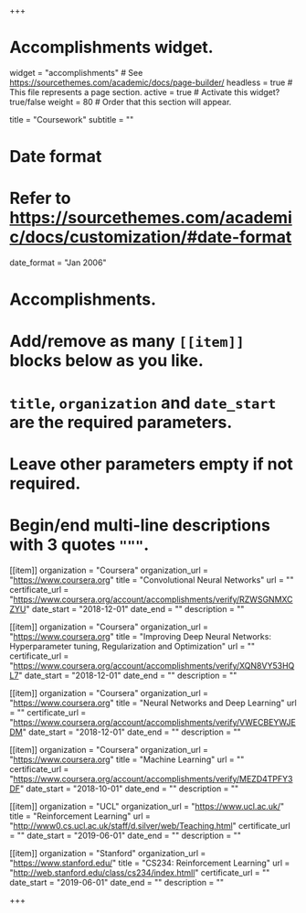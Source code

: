 +++
# Accomplishments widget.
widget = "accomplishments"  # See https://sourcethemes.com/academic/docs/page-builder/
headless = true  # This file represents a page section.
active = true  # Activate this widget? true/false
weight = 80  # Order that this section will appear.

title = "Coursework"
subtitle = ""

# Date format
#   Refer to https://sourcethemes.com/academic/docs/customization/#date-format
date_format = "Jan 2006"

# Accomplishments.
#   Add/remove as many `[[item]]` blocks below as you like.
#   `title`, `organization` and `date_start` are the required parameters.
#   Leave other parameters empty if not required.
#   Begin/end multi-line descriptions with 3 quotes `"""`.

[[item]]
  organization = "Coursera"
  organization_url = "https://www.coursera.org"
  title = "Convolutional Neural Networks"
  url = ""
  certificate_url = "https://www.coursera.org/account/accomplishments/verify/RZWSGNMXCZYU"
  date_start = "2018-12-01"
  date_end = ""
  description = ""

[[item]]
  organization = "Coursera"
  organization_url = "https://www.coursera.org"
  title = "Improving Deep Neural Networks: Hyperparameter tuning, Regularization and Optimization"
  url = ""
  certificate_url = "https://www.coursera.org/account/accomplishments/verify/XQN8VY53HQL7"
  date_start = "2018-12-01"
  date_end = ""
  description = ""

[[item]]
  organization = "Coursera"
  organization_url = "https://www.coursera.org"
  title = "Neural Networks and Deep Learning"
  url = ""
  certificate_url = "https://www.coursera.org/account/accomplishments/verify/VWECBEYWJEDM"
  date_start = "2018-12-01"
  date_end = ""
  description = ""

[[item]]
  organization = "Coursera"
  organization_url = "https://www.coursera.org"
  title = "Machine Learning"
  url = ""
  certificate_url = "https://www.coursera.org/account/accomplishments/verify/MEZD4TPFY3DF"
  date_start = "2018-10-01"
  date_end = ""
  description = ""

[[item]]
  organization = "UCL"
  organization_url = "https://www.ucl.ac.uk/"
  title = "Reinforcement Learning"
  url = "http://www0.cs.ucl.ac.uk/staff/d.silver/web/Teaching.html"
  certificate_url = ""
  date_start = "2019-06-01"
  date_end = ""
  description = ""

[[item]]
  organization = "Stanford"
  organization_url = "https://www.stanford.edu/"
  title = "CS234: Reinforcement Learning"
  url = "http://web.stanford.edu/class/cs234/index.htmll"
  certificate_url = ""
  date_start = "2019-06-01"
  date_end = ""
  description = ""



+++
